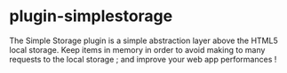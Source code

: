plugin-simplestorage
====================

The Simple Storage plugin is a simple abstraction layer above the HTML5 local storage. Keep items in memory in order to avoid making to many requests to the local storage ; and improve your web app performances !